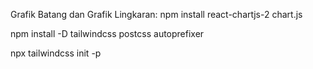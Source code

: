Grafik Batang dan Grafik Lingkaran: 
npm install react-chartjs-2 chart.js


npm install -D tailwindcss postcss autoprefixer

npx tailwindcss init -p
